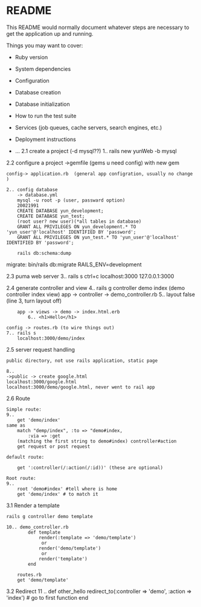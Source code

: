 # README

This README would normally document whatever steps are necessary to get the
application up and running.

Things you may want to cover:

* Ruby version

* System dependencies

* Configuration

* Database creation

* Database initialization

* How to run the test suite

* Services (job queues, cache servers, search engines, etc.)

* Deployment instructions

* ...
2.1 create a project (-d mysql??)
    1.. rails new yunWeb -b mysql

2.2 configure a project 
    ->gemfile (gems u need config) <bundle install> with new gem

    config-> application.rb  (general app configration, usually no change )

    2.. config database 
        -> database.yml
        mysql -u root -p (user, passward option) 
        20021991
        CREATE DATABASE yun_development;
        CREATE DATABASE yun_test;
        (root user? new user)(*all tables in database)
        GRANT ALL PRIVILEGES ON yun_development.* TO 'yun_user'@'localhost' IDENTIFIED BY 'password';
        GRANT ALL PRIVILEGES ON yun_test.* TO 'yun_user'@'localhost' IDENTIFIED BY 'password';

        rails db:schema:dump

migrate: 
    bin/rails db:migrate RAILS_ENV=development

2.3 puma web server
    3.. rails s
        ctrl+c
        localhost:3000
        127.0.0.1:3000

2.4 generate controller and view
    4..
        rails g controller demo index (demo controller index view)
    app -> controller -> demo_controller.rb 
        5..
        layout false (line 3, turn layout off) 

        app -> views -> demo -> index.html.erb
            6.. <h1>Hello</h1>
    
    config -> routes.rb (to wire things out)
    7.. rails s
        localhost:3000/demo/index

2.5 server request handling

    public directory, not use rails application, static page

    8..
    ->public -> create google.html
    localhost:3000/google.html
    localhost:3000/demo/google.html, never went to rail app

2.6 Route

    Simple route: 
    9..
        get 'demo/index'
    same as 
        match "demp/index", :to => "demo#index,
            :via => :get 
        (matching the first string to demo#index) controller#action
        get request or post request

    default route:
        
        get ':controller(/:action(/:id))' (these are optional)

    Root route:
    9..
        root 'demo#index' #tell where is home
        get 'demo/index' # to match it

3.1 Render a template

    rails g controller demo template

    10.. demo_controller.rb
            def template
                render(:template => 'demo/template')
                 or
                render('demo/template')
                 or
                render('template')
            end

        routes.rb
        get 'demo/template'

3.2 Redirect
    11 .. 
        def other_hello
            redirect_to(:controller => 'demo', :action => 'index') # go to first function
        end
    

